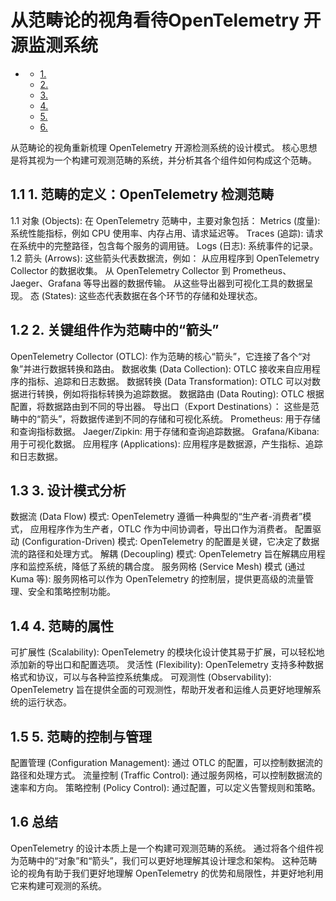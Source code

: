 #  从范畴论的视角看待OpenTelemetry 开源监测系统

<!-- TOC START -->
- [ ](#1-1-1-1-1-1-1-从范畴论的视角看待opentelemetry-开源监测系统)
  - [1. ](#1-范畴的定义：opentelemetry-检测范畴)
  - [2. ](#2-关键组件作为范畴中的“箭头”)
  - [3. ](#3-设计模式分析)
  - [4. ](#4-范畴的属性)
  - [5. ](#5-范畴的控制与管理)
  - [6. ](#总结)
<!-- TOC END -->

从范畴论的视角重新梳理 OpenTelemetry 开源检测系统的设计模式。
核心思想是将其视为一个构建可观测范畴的系统，并分析其各个组件如何构成这个范畴。

## 1.1 1. 范畴的定义：OpenTelemetry 检测范畴

 1.1 对象 (Objects):
  在 OpenTelemetry 范畴中，主要对象包括：
   Metrics (度量): 系统性能指标，例如 CPU 使用率、内存占用、请求延迟等。
   Traces (追踪): 请求在系统中的完整路径，包含每个服务的调用链。
   Logs (日志): 系统事件的记录。
 1.2 箭头 (Arrows): 这些箭头代表数据流，例如：
  从应用程序到 OpenTelemetry Collector 的数据收集。
  从 OpenTelemetry Collector 到 Prometheus、Jaeger、Grafana 等导出器的数据传输。
  从这些导出器到可视化工具的数据呈现。
 态 (States): 这些态代表数据在各个环节的存储和处理状态。

## 1.2 2. 关键组件作为范畴中的“箭头”

 OpenTelemetry Collector (OTLC): 作为范畴的核心“箭头”，它连接了各个“对象”并进行数据转换和路由。
 数据收集 (Data Collection): OTLC 接收来自应用程序的指标、追踪和日志数据。
 数据转换 (Data Transformation): OTLC 可以对数据进行转换，例如将指标转换为追踪数据。
 数据路由 (Data Routing): OTLC 根据配置，将数据路由到不同的导出器。
 导出口（Export Destinations）： 这些是范畴中的“箭头”，将数据传递到不同的存储和可视化系统。
 Prometheus: 用于存储和查询指标数据。
 Jaeger/Zipkin: 用于存储和查询追踪数据。
 Grafana/Kibana: 用于可视化数据。
 应用程序 (Applications): 应用程序是数据源，产生指标、追踪和日志数据。

## 1.3 3. 设计模式分析

 数据流 (Data Flow) 模式:
  OpenTelemetry 遵循一种典型的“生产者-消费者”模式，
  应用程序作为生产者，OTLC 作为中间协调者，导出口作为消费者。
 配置驱动 (Configuration-Driven) 模式:
  OpenTelemetry 的配置是关键，它决定了数据流的路径和处理方式。
 解耦 (Decoupling) 模式:
  OpenTelemetry 旨在解耦应用程序和监控系统，降低了系统的耦合度。
 服务网格 (Service Mesh) 模式 (通过 Kuma 等):
  服务网格可以作为 OpenTelemetry 的控制层，提供更高级的流量管理、安全和策略控制功能。

## 1.4 4. 范畴的属性

 可扩展性 (Scalability):
  OpenTelemetry 的模块化设计使其易于扩展，可以轻松地添加新的导出口和配置选项。
 灵活性 (Flexibility):
  OpenTelemetry 支持多种数据格式和协议，可以与各种监控系统集成。
 可观测性 (Observability):
  OpenTelemetry 旨在提供全面的可观测性，帮助开发者和运维人员更好地理解系统的运行状态。

## 1.5 5. 范畴的控制与管理

 配置管理 (Configuration Management):
  通过 OTLC 的配置，可以控制数据流的路径和处理方式。
 流量控制 (Traffic Control):
  通过服务网格，可以控制数据流的速率和方向。
 策略控制 (Policy Control):
  通过配置，可以定义告警规则和策略。

## 1.6 总结

 OpenTelemetry 的设计本质上是一个构建可观测范畴的系统。
 通过将各个组件视为范畴中的“对象”和“箭头”，我们可以更好地理解其设计理念和架构。
 这种范畴论的视角有助于我们更好地理解 OpenTelemetry 的优势和局限性，并更好地利用它来构建可观测的系统。
